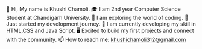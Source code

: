👋 Hi, My name is Khushi Chamoli.
🎓 I am 2nd year Computer Science Student at Chandigarh University.
👀 I am exploring the world of coding. 
🔭 Just started my development journey.
🌱 I am currently developing my skill in HTML,CSS and Java Script.
🖥️ Excited to build my first projects and connect with the community.
📫 How to reach me: khushichamoli312@gmail.com
